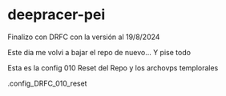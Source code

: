 # deepracer-pei
Finalizo con DRFC con la versión al 19/8/2024

Este dia me volvi a bajar el repo de nuevo...
Y pise todo

Esta es la config 010
Reset del Repo y los archovps templorales

.config_DRFC_010_reset